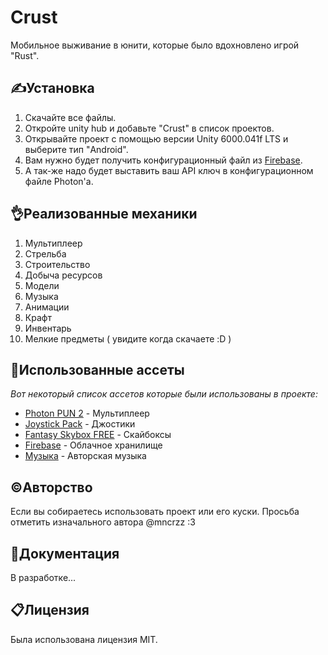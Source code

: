 # Crust
Мобильное выживание в юнити, которые было вдохновлено игрой "Rust".
## ✍️Установка

1. Скачайте все файлы.
2. Откройте unity hub и добавьте "Crust" в список проектов.
3. Открывайте проект с помощью версии Unity 6000.041f LTS и выберите тип "Android".
4. Вам нужно будет получить конфигурационный файл из [Firebase](https://firebase.google.com/).
5. А так-же надо будет выставить ваш API ключ в конфигурационном файле Photon'а.

## 👌Реализованные механики
1. Мультиплеер
2. Стрельба
3. Строительство
4. Добыча ресурсов
5. Модели
6. Музыка
7. Анимации
8. Крафт
9. Инвентарь
10. Мелкие предметы ( увидите когда скачаете :D )

## 🔆Использованные ассеты

_Вот некоторый список ассетов которые были использованы в проекте:_ 
* [Photon PUN 2](https://www.photonengine.com/pun) - Мультиплеер
* [Joystick Pack](https://assetstore.unity.com/packages/tools/input-management/joystick-pack-107631) - Джостики
* [Fantasy Skybox FREE](https://assetstore.unity.com/packages/2d/textures-materials/sky/fantasy-skybox-free-18353) - Скайбоксы
* [Firebase](https://firebase.google.com/) - Облачное хранилище
* [Музыка](https://github.com/Yosero) - Авторская музыка
## ©️Авторство

Если вы собираетесь использовать проект или его куски. Просьба отметить изначального автора @mncrzz :3

## 📖Документация

В разработке...

## 📋Лицензия
Была использована лицензия MIT.
